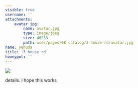 ```yaml
---
visible: true
username: ''
attachments:
    avatar.jpg:
        name: avatar.jpg
        type: image/jpeg
        size: 46233
        path: user/pages/08.catalog/3-house-rd/avatar.jpg
name: yehuda
title: '3 house rd'
honeypot: ''
---
```

![](.)


details. i hope this works